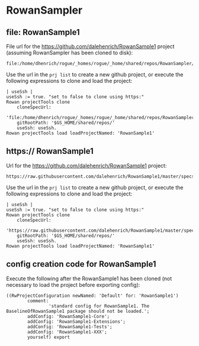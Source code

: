 # RowanSampler

## file: RowanSample1
File url for the https://github.com/dalehenrich/RowanSample1 project (assuming RowanSampler has been cloned to disk):
```
file:/home/dhenrich/rogue/_homes/rogue/_home/shared/repos/RowanSampler/specs/RowanSample1.ston
```
Use the url in the `prj list` to create a new github project, or execute the following expressions to clone and load the project:
```Smalltalk
| useSsh |
useSsh := true.	"set to false to clone using https:"
Rowan projectTools clone
	cloneSpecUrl:
		'file:/home/dhenrich/rogue/_homes/rogue/_home/shared/repos/RowanSampler/specs/RowanSample1.ston'
	gitRootPath: '$GS_HOME/shared/repos/'
	useSsh: useSsh.
Rowan projectTools load loadProjectNamed: 'RowanSample1'
```

## https:// RowanSample1
Url for the https://github.com/dalehenrich/RowanSample1 project:
```
https://raw.githubusercontent.com/dalehenrich/RowanSample1/master/specs/RowanSample1.ston
```
Use the url in the `prj list` to create a new github project, or execute the following expressions to clone and load the project:
```Smalltalk
| useSsh |
useSsh := true.	"set to false to clone using https:"
Rowan projectTools clone
	cloneSpecUrl:
		'https://raw.githubusercontent.com/dalehenrich/RowanSample1/master/specs/RowanSample1.ston'
	gitRootPath: '$GS_HOME/shared/repos/'
	useSsh: useSsh.
Rowan projectTools load loadProjectNamed: 'RowanSample1'
```

## config creation code for RowanSample1
Execute the following after the RowanSample1 has been cloned (not necessary to load the project before exporting config):
```smalltalk
((RwProjectConfiguration newNamed: 'Default' for: 'RowanSample1')
		comment:
				'standard config for RowanSample1. The BaselineOfRowanSample1 package should not be loaded.';
		addConfig: 'RowanSample1-Core';
		addConfig: 'RowanSample1-Extensions';
		addConfig: 'RowanSample1-Tests';
		addConfig: 'RowanSample1-XXX';
		yourself) export
```
